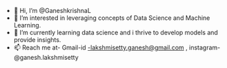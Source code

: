 - 👋 Hi, I’m @GaneshkrishnaL
- 👀 I’m interested in leveraging concepts of Data Science and Machine Learning.
- 🌱 I’m currently learning data science and i thrive to develop models and provide insights.
- 📫 Reach me at-
Gmail-id -lakshmisetty.ganesh@gmail.com ,
instagram- @ganesh.lakshmisetty
                        

<!---
GaneshkrishnaL/GaneshkrishnaL is a ✨ special ✨ repository because its `README.md` (this file) appears on your GitHub profile.
You can click the Preview link to take a look at your changes.
--->
